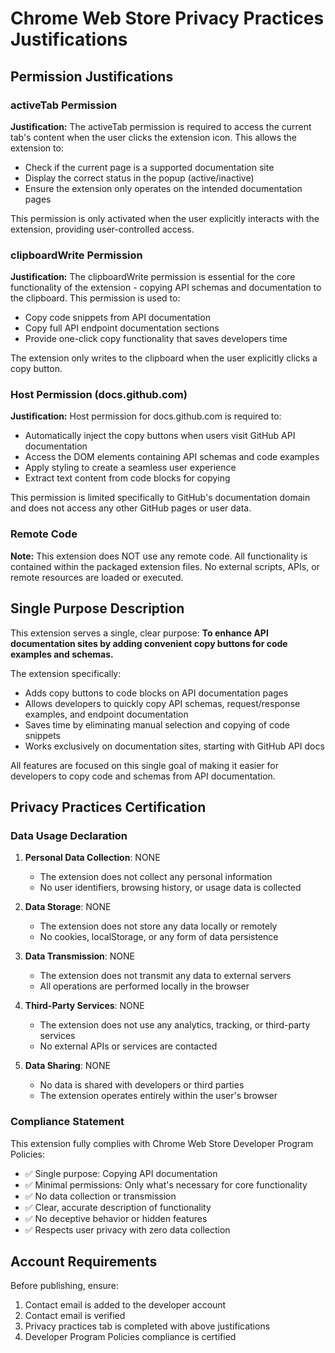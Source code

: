 # Chrome Web Store Privacy Practices Justifications

## Permission Justifications

### activeTab Permission
**Justification:**
The activeTab permission is required to access the current tab's content when the user clicks the extension icon. This allows the extension to:
- Check if the current page is a supported documentation site
- Display the correct status in the popup (active/inactive)
- Ensure the extension only operates on the intended documentation pages

This permission is only activated when the user explicitly interacts with the extension, providing user-controlled access.

### clipboardWrite Permission
**Justification:**
The clipboardWrite permission is essential for the core functionality of the extension - copying API schemas and documentation to the clipboard. This permission is used to:
- Copy code snippets from API documentation
- Copy full API endpoint documentation sections
- Provide one-click copy functionality that saves developers time

The extension only writes to the clipboard when the user explicitly clicks a copy button.

### Host Permission (docs.github.com)
**Justification:**
Host permission for docs.github.com is required to:
- Automatically inject the copy buttons when users visit GitHub API documentation
- Access the DOM elements containing API schemas and code examples
- Apply styling to create a seamless user experience
- Extract text content from code blocks for copying

This permission is limited specifically to GitHub's documentation domain and does not access any other GitHub pages or user data.

### Remote Code
**Note:** This extension does NOT use any remote code. All functionality is contained within the packaged extension files. No external scripts, APIs, or remote resources are loaded or executed.

## Single Purpose Description

This extension serves a single, clear purpose: **To enhance API documentation sites by adding convenient copy buttons for code examples and schemas.**

The extension specifically:
- Adds copy buttons to code blocks on API documentation pages
- Allows developers to quickly copy API schemas, request/response examples, and endpoint documentation
- Saves time by eliminating manual selection and copying of code snippets
- Works exclusively on documentation sites, starting with GitHub API docs

All features are focused on this single goal of making it easier for developers to copy code and schemas from API documentation.

## Privacy Practices Certification

### Data Usage Declaration

1. **Personal Data Collection**: NONE
   - The extension does not collect any personal information
   - No user identifiers, browsing history, or usage data is collected

2. **Data Storage**: NONE
   - The extension does not store any data locally or remotely
   - No cookies, localStorage, or any form of data persistence

3. **Data Transmission**: NONE
   - The extension does not transmit any data to external servers
   - All operations are performed locally in the browser

4. **Third-Party Services**: NONE
   - The extension does not use any analytics, tracking, or third-party services
   - No external APIs or services are contacted

5. **Data Sharing**: NONE
   - No data is shared with developers or third parties
   - The extension operates entirely within the user's browser

### Compliance Statement

This extension fully complies with Chrome Web Store Developer Program Policies:
- ✅ Single purpose: Copying API documentation
- ✅ Minimal permissions: Only what's necessary for core functionality
- ✅ No data collection or transmission
- ✅ Clear, accurate description of functionality
- ✅ No deceptive behavior or hidden features
- ✅ Respects user privacy with zero data collection

## Account Requirements

Before publishing, ensure:
1. Contact email is added to the developer account
2. Contact email is verified
3. Privacy practices tab is completed with above justifications
4. Developer Program Policies compliance is certified